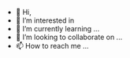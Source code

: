 - 👋 Hi,
- 👀 I’m interested in 
- 🌱 I’m currently learning ...
- 💞️ I’m looking to collaborate on ...
- 📫 How to reach me ...

<!---
Rofanaindri/Rofanaindri is a ✨ special ✨ repository because its `README.md` (this file) appears on your GitHub profile.
You can click the Preview link to take a look at your changes.
--->
